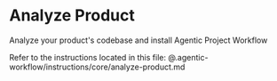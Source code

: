 # Analyze Product

Analyze your product's codebase and install Agentic Project Workflow

Refer to the instructions located in this file:
@.agentic-workflow/instructions/core/analyze-product.md

